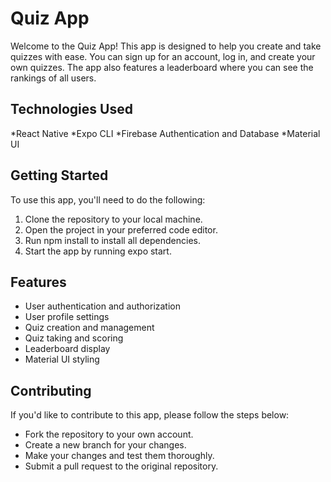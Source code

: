 # Quiz App

Welcome to the Quiz App! This app is designed to help you create and take quizzes with ease. You can sign up for an account, log in, and create your own quizzes. The app also features a leaderboard where you can see the rankings of all users.

## Technologies Used
*React Native
*Expo CLI
*Firebase Authentication and Database
*Material UI

## Getting Started

To use this app, you'll need to do the following:

1. Clone the repository to your local machine.
2. Open the project in your preferred code editor.
3. Run npm install to install all dependencies.
4. Start the app by running expo start.

## Features
* User authentication and authorization
* User profile settings
* Quiz creation and management
* Quiz taking and scoring
* Leaderboard display
* Material UI styling


## Contributing 

If you'd like to contribute to this app, please follow the steps below:

* Fork the repository to your own account.
* Create a new branch for your changes.
* Make your changes and test them thoroughly.
* Submit a pull request to the original repository.
